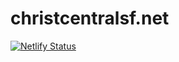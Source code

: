 # christcentralsf.net
[![Netlify Status](https://api.netlify.com/api/v1/badges/d857756c-acbd-41e8-9209-1816f4308e36/deploy-status)](https://app.netlify.com/sites/christcentralsf-net/deploys)
